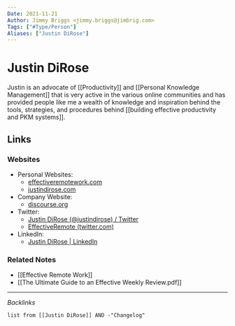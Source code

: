 ```yaml
---
Date: 2021-11-21
Author: Jimmy Briggs <jimmy.briggs@jimbrig.com>
Tags: ["#Type/Person"]
Aliases: ["Justin DiRose"]
---
```


# Justin DiRose

Justin is an advocate of [[Productivity]] and [[Personal Knowledge Management]] that is very active in the various online communities and has provided people like me a wealth of knowledge and inspiration behind the tools, strategies, and procedures behind [[building effective productivity and PKM systems]].

## Links

### Websites

- Personal Websites:
	- [effectiveremotework.com](https://effectiveremotework.com) 
	- [justindirose.com](https://justindirose.com/)
- Company Website: 
	- [discourse.org](http://discourse.org/)
- Twitter: 
	- [Justin DiRose (@justindirose) / Twitter](https://twitter.com/justindirose)
	- [EffectiveRemote (twitter.com)](https://twitter.com/EffectiveRemote)
- LinkedIn:
	- [Justin DiRose | LinkedIn](https://www.linkedin.com/in/justin-dirose-7575b965/)

### Related Notes

- [[Effective Remote Work]]
- [[The Ultimate Guide to an Effective Weekly Review.pdf]]

***

*Backlinks*

```dataview
list from [[Justin DiRose]] AND -"Changelog"
```

